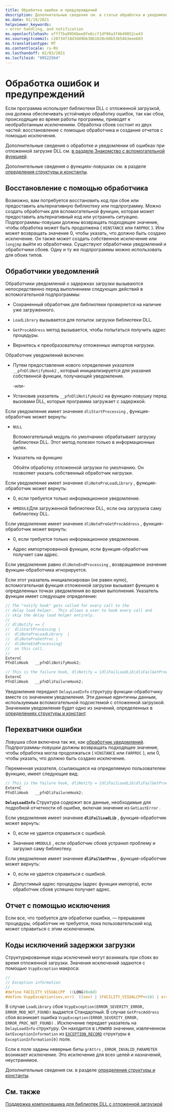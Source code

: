 ```yaml
---
title: Обработка ошибок и предупреждений
description: Дополнительные сведения см. в статье обработка и уведомление об ошибках при загрузке с задержкой DLL.
ms.date: 01/19/2021
helpviewer_keywords:
- error handling, and notification
ms.openlocfilehash: efff7ba9956bee8fe6ccf1df96a3f4b49852ce43
ms.sourcegitcommit: c20734f18d3d49bb38b1628c68b53b54b3eeeb03
ms.translationtype: MT
ms.contentlocale: ru-RU
ms.lasthandoff: 02/03/2021
ms.locfileid: "99522564"
---
```

# <a name="error-handling-and-notification"></a>Обработка ошибок и предупреждений

Если программа использует библиотеки DLL с отложенной загрузкой, она должна обеспечивать устойчивую обработку ошибок, так как сбои, происходящие во время работы программы, приводят к необработанным исключениям. Обработка сбоев состоит из двух частей: восстановление с помощью обработчика и создание отчетов с помощью исключения.

Дополнительные сведения о обработке и уведомлении об ошибках при отложенной загрузке DLL см. [в разделе Знакомство с вспомогательной функцией](understanding-the-helper-function.md).

Дополнительные сведения о функциях-ловушках см. в разделе [определения структуры и константы](understanding-the-helper-function.md#structure-and-constant-definitions).

## <a name="recovery-through-a-hook"></a>Восстановление с помощью обработчика

Возможно, вам потребуется восстановить код при сбое или предоставить альтернативную библиотеку или подпрограмму. Можно создать обработчик для вспомогательной функции, которая может предоставить альтернативный код или устранить ситуацию. Подпрограммы-ловушки должны возвращать подходящее значение, чтобы обработка может быть продолжена ( `HINSTANCE` или `FARPROC` ). Или может возвращать значение 0, чтобы указать, что должно быть создано исключение. Он также может создать собственное исключение или `longjmp` выйти из обработчика. Существуют обработчики уведомлений и обработчики сбоев. Одну и ту же подпрограммы можно использовать для обоих типов.

## <a name="notification-hooks"></a><a name="notification-hooks"></a> Обработчики уведомлений

Обработчики уведомлений о задержках загрузки вызываются непосредственно перед выполнением следующих действий в вспомогательной подпрограммы:

- Сохраненный обработчик для библиотеки проверяется на наличие уже загруженного.

- `LoadLibrary` вызывается для попыток загрузки библиотеки DLL.

- `GetProcAddress` метод вызывается, чтобы попытаться получить адрес процедуры.

- Вернитесь к преобразовательу отложенных импортов нагрузки.

Обработчик уведомлений включен:

- Путем предоставления нового определения указателя `__pfnDliNotifyHook2` , который инициализируется для указания собственной функции, получающей уведомления.

   \-или-

- Установив указатель `__pfnDliNotifyHook2` на функцию-ловушку перед вызовами DLL, которые программа загружает с задержкой.

Если уведомление имеет значение `dliStartProcessing` , функция-обработчик может вернуть:

- `NULL`

   Вспомогательный модуль по умолчанию обрабатывает загрузку библиотеки DLL. Этот метод полезен только в информационных целях.

- Указатель на функцию

   Обойти обработку отложенной загрузки по умолчанию. Он позволяет указать собственный обработчик нагрузки.

Если уведомление имеет значение `dliNotePreLoadLibrary` , функция-обработчик может вернуть:

- 0, если требуется только информационное уведомление.

- `HMODULE`Для загруженной библиотеки DLL, если она загрузила саму библиотеку DLL.

Если уведомление имеет значение `dliNotePreGetProcAddress` , функция-обработчик может вернуть:

- 0, если требуется только информационное уведомление.

- Адрес импортированной функции, если функция-обработчик получает сам адрес.

Если уведомление равно `dliNoteEndProcessing` , возвращаемое значение функции-обработчика игнорируется.

Если этот указатель инициализирован (не равен нулю), вспомогательная функция отложенной загрузки вызывает функцию в определенных точках уведомления во время выполнения. Указатель функции имеет следующее определение:

```C
// The "notify hook" gets called for every call to the
// delay load helper.  This allows a user to hook every call and
// skip the delay load helper entirely.
//
// dliNotify == {
//  dliStartProcessing |
//  dliNotePreLoadLibrary  |
//  dliNotePreGetProc |
//  dliNoteEndProcessing}
//  on this call.
//
ExternC
PfnDliHook   __pfnDliNotifyHook2;

// This is the failure hook, dliNotify = {dliFailLoadLib|dliFailGetProc}
ExternC
PfnDliHook   __pfnDliFailureHook2;
```

Уведомления передают `DelayLoadInfo` структуру функции-обработчику вместе со значением уведомления. Эти данные идентичны данным, используемым вспомогательной подсистемой с отложенной загрузкой. Значением уведомления будет одно из значений, определенных в [определениях структуры и констант](understanding-the-helper-function.md#structure-and-constant-definitions).

## <a name="failure-hooks"></a><a name="failure-hooks"></a> Перехватчики ошибки

Ловушка сбоя включена так же, как [обработчик уведомлений](#notification-hooks). Подпрограммы-ловушки должны возвращать подходящее значение, чтобы обработка могла продолжаться ( `HINSTANCE` или `FARPROC` ), или 0, чтобы указать, что должно быть создано исключение.

Переменная указателя, ссылающаяся на определяемую пользователем функцию, имеет следующие вид:

```C
// This is the failure hook, dliNotify = {dliFailLoadLib|dliFailGetProc}
ExternC
PfnDliHook   __pfnDliFailureHook2;
```

**`DelayLoadInfo`** Структура содержит все данные, необходимые для подробной отчетности об ошибке, включая значение из `GetLastError` .

Если уведомление имеет значение **`dliFailLoadLib`** , функция-обработчик может вернуть:

- 0, если не удается справиться с ошибкой.

- Значение `HMODULE` , если обработчик сбоев устранил проблему и загрузил саму библиотеку.

Если уведомление имеет значение **`dliFailGetProc`** , функция-обработчик может вернуть:

- 0, если не удается справиться с ошибкой.

- Допустимый адрес процедуры (адрес функции импорта), если обработчик сбоев успешно получает адрес.

## <a name="report-by-using-an-exception"></a>Отчет с помощью исключения

Если все, что требуется для обработки ошибки, — прерывание процедуры, обработчик не требуется, пока пользовательский код может справиться с этим исключением.

## <a name="delay-load-exception-codes"></a><a name="delay-load-exception-codes"></a> Коды исключений задержки загрузки

Структурированные коды исключений могут возникать при сбоях во время отложенной загрузки. Значения исключений задаются с помощью `VcppException` макроса:

```C
//
// Exception information
//
#define FACILITY_VISUALCPP  ((LONG)0x6d)
#define VcppException(sev,err)  ((sev) | (FACILITY_VISUALCPP<<16) | err)
```

В случае `LoadLibrary` сбоя `VcppException(ERROR_SEVERITY_ERROR, ERROR_MOD_NOT_FOUND)` выдается Стандартный. В случае `GetProcAddress` сбоя возникает ошибка `VcppException(ERROR_SEVERITY_ERROR, ERROR_PROC_NOT_FOUND)` . Исключение передает указатель на `DelayLoadInfo` структуру. Он находится в `LPDWORD` значении, извлеченном `GetExceptionInformation` из [`EXCEPTION_RECORD`](/windows/win32/api/winnt/ns-winnt-exception_record) структуры в `ExceptionInformation[0]` поле.

Если в поле заданы неверные биты `grAttrs` , `ERROR_INVALID_PARAMETER` возникает исключение. Это исключение для всех целей и назначений, неустранимое.

Дополнительные сведения см. в разделе [определения структуры и константы](understanding-the-helper-function.md#structure-and-constant-definitions).

## <a name="see-also"></a>См. также

[Поддержка компоновщика для библиотек DLL с отложенной загрузкой](linker-support-for-delay-loaded-dlls.md)
